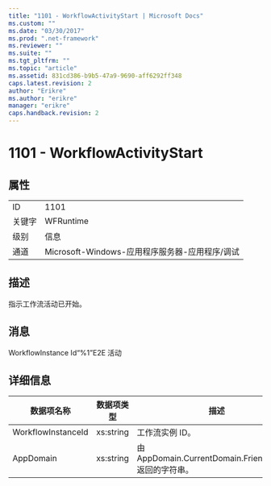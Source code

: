 ```yaml
---
title: "1101 - WorkflowActivityStart | Microsoft Docs"
ms.custom: ""
ms.date: "03/30/2017"
ms.prod: ".net-framework"
ms.reviewer: ""
ms.suite: ""
ms.tgt_pltfrm: ""
ms.topic: "article"
ms.assetid: 831cd386-b9b5-47a9-9690-aff6292ff348
caps.latest.revision: 2
author: "Erikre"
ms.author: "erikre"
manager: "erikre"
caps.handback.revision: 2
---
```

# 1101 - WorkflowActivityStart
## 属性  
  
|||  
|-|-|  
|ID|1101|  
|关键字|WFRuntime|  
|级别|信息|  
|通道|Microsoft\-Windows\-应用程序服务器\-应用程序\/调试|  
  
## 描述  
 指示工作流活动已开始。  
  
## 消息  
 WorkflowInstance Id“%1”E2E 活动  
  
## 详细信息  
  
|数据项名称|数据项类型|描述|  
|-----------|-----------|--------|  
|WorkflowInstanceId|xs:string|工作流实例 ID。|  
|AppDomain|xs:string|由 AppDomain.CurrentDomain.FriendlyName 返回的字符串。|